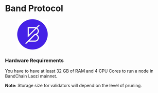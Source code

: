 # Band Protocol

<figure><img src="../../.gitbook/assets/project7 (2).jpg" alt="" width="100"><figcaption></figcaption></figure>

### Hardware Requirements[​](https://docs.bandchain.org/node-validators/run-node/joining-mainnet/getting-started#hardware-requirements) <a href="#hardware-requirements" id="hardware-requirements"></a>

You have to have at least 32 GB of RAM and 4 CPU Cores to run a node in BandChain Laozi mainnet.

**Note:** Storage size for validators will depend on the level of pruning.
